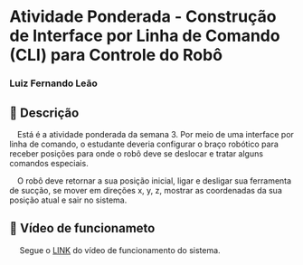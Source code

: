 # Atividade Ponderada - Construção de Interface por Linha de Comando (CLI) para Controle do Robô

### Luiz Fernando Leão

## 📜 Descrição

&emsp;Está é a atividade ponderada da semana 3. Por meio de uma interface por linha de comando, o estudante deveria configurar o braço robótico para receber posições para onde o robô deve se deslocar e tratar alguns comandos especiais. 

&emsp;O robô deve retornar a sua posição inicial, ligar e desligar sua ferramenta de sucção, se mover em direções x, y, z, mostrar as coordenadas da sua posição atual e sair no sistema.



## 🔴 Vídeo de funcionameto

&emsp; Segue o <a href="https://youtu.be/n72GNLaI5eo">LINK</a> do vídeo de funcionamento do sistema.